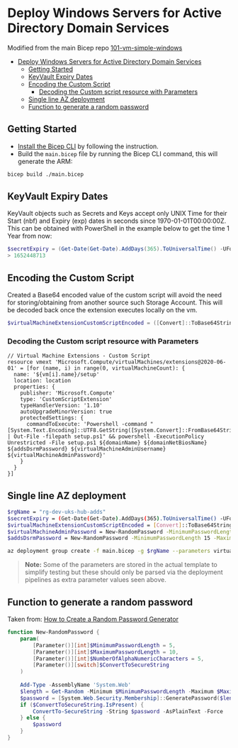 # Deploy Windows Servers for Active Directory Domain Services

Modified from the main Bicep repo [101-vm-simple-windows](https://github.com/Azure/bicep/tree/main/docs/examples/101/vm-simple-windows)

- [Deploy Windows Servers for Active Directory Domain Services](#deploy-windows-servers-for-active-directory-domain-services)
  - [Getting Started](#getting-started)
  - [KeyVault Expiry Dates](#keyvault-expiry-dates)
  - [Encoding the Custom Script](#encoding-the-custom-script)
    - [Decoding the Custom script resource with Parameters](#decoding-the-custom-script-resource-with-parameters)
  - [Single line AZ deployment](#single-line-az-deployment)
  - [Function to generate a random password](#function-to-generate-a-random-password)

## Getting Started

* [Install the Bicep CLI](https://github.com/Azure/bicep/blob/main/docs/installing.md) by following the instruction.
* Build the `main.bicep` file by running the Bicep CLI command, this will generate the ARM:

```bash
bicep build ./main.bicep
```

## KeyVault Expiry Dates

KeyVault objects such as Secrets and Keys accept only UNIX Time for their Start (nbf) and Expiry (exp) dates in seconds since 1970-01-01T00:00:00Z.
This can be obtained with PowerShell in the example below to get the time 1 Year from now:

```powershell
$secretExpiry = (Get-Date(Get-Date).AddDays(365).ToUniversalTime() -UFormat "%s")
> 1652448713
```

## Encoding the Custom Script

Created a Base64 encoded value of the custom script will avoid the need for storing/obtaining from another source such Storage Account. This will be decoded back once the extension executes locally on the vm.

```powershell
$virtualMachineExtensionCustomScriptEncoded = ([Convert]::ToBase64String([System.Text.Encoding]::UTF8.GetBytes($(Get-Content -Path .\setup.ps1 -Raw))))
```

### Decoding the Custom script resource with Parameters

```bicep
// Virtual Machine Extensions - Custom Script
resource vmext 'Microsoft.Compute/virtualMachines/extensions@2020-06-01' = [for (name, i) in range(0, virtualMachineCount): {
  name: '${vm[i].name}/setup'
  location: location
  properties: {
    publisher: 'Microsoft.Compute'
    type: 'CustomScriptExtension'
    typeHandlerVersion: '1.10'
    autoUpgradeMinorVersion: true
    protectedSettings: {
      commandToExecute: 'Powershell -command "[System.Text.Encoding]::UTF8.GetString([System.Convert]::FromBase64String("\'"${virtualMachineExtensionCustomScriptEncoded}"\'")) | Out-File -filepath setup.ps1" && powershell -ExecutionPolicy Unrestricted -File setup.ps1 ${domainName} ${domainNetBiosName} ${addsDsrmPassword} ${virtualMachineAdminUsername} ${virtualMachineAdminPassword}'
    }
  }
}]
```

## Single line AZ deployment

```bash
$rgName = "rg-dev-uks-hub-adds"
$secretExpiry = (Get-Date(Get-Date).AddDays(365).ToUniversalTime() -UFormat "%s")
$virtualMachineExtensionCustomScriptEncoded = [Convert]::ToBase64String([System.Text.Encoding]::UTF8.GetBytes($(Get-Content setup.ps1 -Raw)))
$virtualMachineAdminPassword = New-RandomPassword -MinimumPasswordLength 15 -MaximumPasswordLength 20 -NumberOfAlphaNumericCharacters 6
$addsDsrmPassword = New-RandomPassword -MinimumPasswordLength 15 -MaximumPasswordLength 20 -NumberOfAlphaNumericCharacters 6

az deployment group create -f main.bicep -g $rgName --parameters virtualMachineExtensionCustomScriptEncoded=$virtualMachineExtensionCustomScriptEncoded secretExpiry=$secretExpiry virtualMachineAdminPassword=$virtualMachineAdminPassword addsDsrmPassword=$addsDsrmPassword
```

> **Note:** Some of the parameters are stored in the actual template to simplify testing but these should only be parsed via the deployment pipelines as extra parameter values seen above.


## Function to generate a random password

Taken from: [How to Create a Random Password Generator](https://adamtheautomator.com/random-password-generator/)

```powershell
function New-RandomPassword {
    param(
        [Parameter()][int]$MinimumPasswordLength = 5,
        [Parameter()][int]$MaximumPasswordLength = 10,
        [Parameter()][int]$NumberOfAlphaNumericCharacters = 5,
        [Parameter()][switch]$ConvertToSecureString
    )
    
    Add-Type -AssemblyName 'System.Web'
    $length = Get-Random -Minimum $MinimumPasswordLength -Maximum $MaximumPasswordLength
    $password = [System.Web.Security.Membership]::GeneratePassword($length,$NumberOfAlphaNumericCharacters)
    if ($ConvertToSecureString.IsPresent) {
        ConvertTo-SecureString -String $password -AsPlainText -Force
    } else {
        $password
    }
}
```
